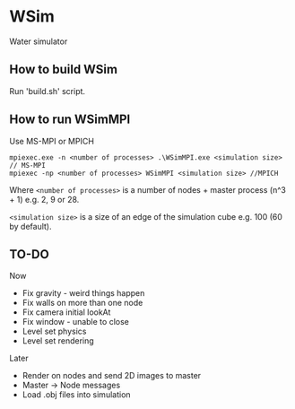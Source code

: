 # WSim
Water simulator

## How to build WSim

Run 'build.sh' script.

## How to run WSimMPI

Use MS-MPI or MPICH
```
mpiexec.exe -n <number of processes> .\WSimMPI.exe <simulation size> // MS-MPI
mpiexec -np <number of processes> WSimMPI <simulation size> //MPICH
```
Where `<number of processes>` is a number of nodes + master process (n^3 + 1) e.g. 2, 9 or 28.

`<simulation size>` is a size of an edge of the simulation cube e.g. 100 (60 by default).

## TO-DO

Now
- Fix gravity - weird things happen
- Fix walls on more than one node
- Fix camera initial lookAt
- Fix window - unable to close
- Level set physics
- Level set rendering

Later
- Render on nodes and send 2D images to master
- Master -> Node messages
- Load .obj files into simulation
